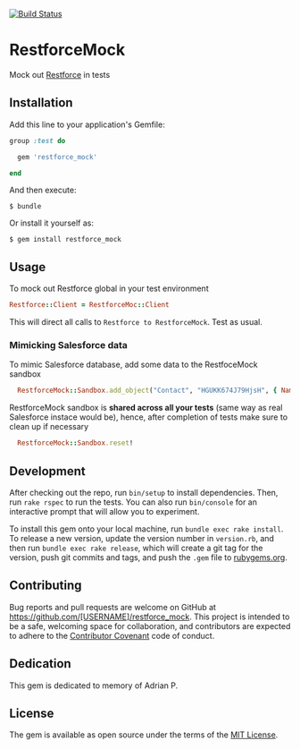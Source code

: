 [![Build Status](https://travis-ci.org/ilyakatz/restforce_mock.svg?branch=master)](https://travis-ci.org/ilyakatz/restforce_mock)

# RestforceMock

Mock out [Restforce](https://github.com/ejholmes/restforce) in tests

## Installation

Add this line to your application's Gemfile:

```ruby
group :test do

  gem 'restforce_mock'

end
```

And then execute:

    $ bundle

Or install it yourself as:

    $ gem install restforce_mock

## Usage

To mock out Restforce global in your test environment

```ruby
Restforce::Client = RestforceMoc::Client
```

This will direct all calls to `Restforce to RestforceMock`. Test as usual.

### Mimicking Salesforce data

To mimic Salesforce database, add some data to the RestfoceMock sandbox

```ruby
  RestforceMock::Sandbox.add_object("Contact", "HGUKK674J79HjsH", { Name__c: "John" })
```

RestforceMock sandbox is **shared across all your tests** (same way as real Salesforce instace would be), hence,
after completion of tests make sure to clean up if necessary

```ruby
  RestforceMock::Sandbox.reset!
```

## Development

After checking out the repo, run `bin/setup` to install dependencies. Then, run `rake rspec` to run the tests. You can also run `bin/console` for an interactive prompt that will allow you to experiment.

To install this gem onto your local machine, run `bundle exec rake install`. To release a new version, update the version number in `version.rb`, and then run `bundle exec rake release`, which will create a git tag for the version, push git commits and tags, and push the `.gem` file to [rubygems.org](https://rubygems.org).

## Contributing

Bug reports and pull requests are welcome on GitHub at https://github.com/[USERNAME]/restforce_mock. This project is intended to be a safe, welcoming space for collaboration, and contributors are expected to adhere to the [Contributor Covenant](contributor-covenant.org) code of conduct.

## Dedication

This gem is dedicated to memory of Adrian P.

## License

The gem is available as open source under the terms of the [MIT License](http://opensource.org/licenses/MIT).

